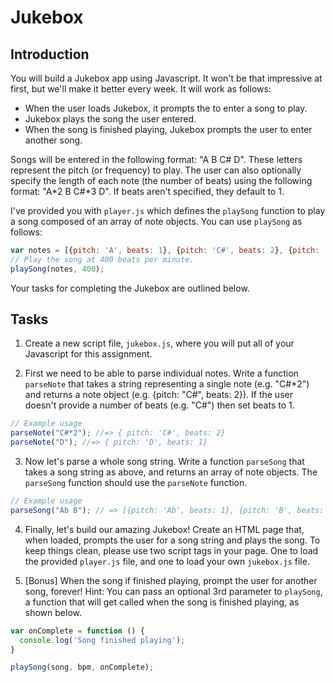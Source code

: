 # Jukebox

## Introduction

You will build a Jukebox app using Javascript. It won't be that impressive at first, but we'll make it better every week. It will work as follows:

- When the user loads Jukebox, it prompts the to enter a song to play.
- Jukebox plays the song the user entered.
- When the song is finished playing, Jukebox prompts the user to enter another song.

Songs will be entered in the following format: "A B C# D". These letters represent the pitch (or frequency) to play. The user can also optionally specify the length of each note (the number of beats) using the following format: "A*2 B C#*3 D". If beats aren't specified, they default to 1.

I've provided you with `player.js` which defines the `playSong` function to play a song composed of an array of note objects. You can use `playSong` as follows:

```js
var notes = [{pitch: 'A', beats: 1}, {pitch: 'C#', beats: 2}, {pitch: 'D', beats: 4}];
// Play the song at 400 beats per minute.
playSong(notes, 400);
```

Your tasks for completing the Jukebox are outlined below.

## Tasks

1. Create a new script file, `jukebox.js`, where you will put all of your Javascript for this assignment.

2. First we need to be able to parse individual notes. Write a function `parseNote` that takes a string representing a single note (e.g. "C#*2") and returns a note object (e.g. {pitch: "C#", beats: 2}). If the user doesn't provide a number of beats (e.g. "C#") then set beats to 1.

```js
// Example usage
parseNote("C#*2"); //=> { pitch: 'C#', beats: 2}
parseNote("D"); //=> { pitch: 'D', beats: 1}
```

3. Now let's parse a whole song string. Write a function `parseSong` that takes a song string as above, and returns an array of note objects. The `parseSong` function should use the `parseNote` function.

```js
// Example usage
parseSong("Ab B"); // => [{pitch: 'Ab', beats: 1}, {pitch: 'B', beats: 1}]
```

4. Finally, let's build our amazing Jukebox! Create an HTML page that, when loaded, prompts the user for a song string and plays the song. To keep things clean, please use two script tags in your page. One to load the provided `player.js` file, and one to load your own `jukebox.js` file.

5. [Bonus] When the song if finished playing, prompt the user for another song, forever! Hint: You can pass an optional 3rd parameter to `playSong`, a function that will get called when the song is finished playing, as shown below.

```js
var onComplete = function () {
  console.log('Song finished playing');
}

playSong(song, bpm, onComplete);
```
